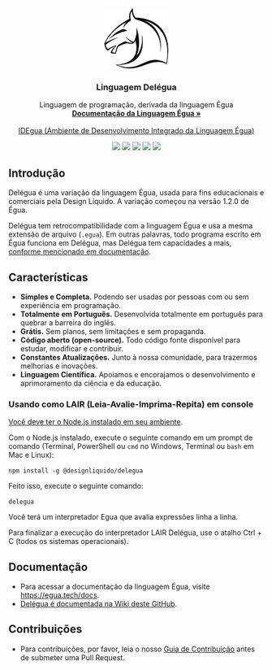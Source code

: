 <br>
<p align="center">
  <img src="./recursos/imagens/delegua.png" alt="delegua" width="auto" height="120px">
  <h3 align="center">Linguagem Delégua</h3>

  <p align="center">
    Linguagem de programação, derivada da linguagem Égua
    <br />
    <a href="https://egua.tech/docs/egua" target="_blank"><strong>Documentação da Linguagem Égua »</strong></a>
    <br />
    <br />
    <a href="https://egua.tech/egua/" target="_blank">IDEgua (Ambiente de Desenvolvimento Integrado da Linguagem Égua)</a>
  </p>

  <p align="center">
    <img src="https://img.shields.io/github/issues/Designliquido/delegua" />
    <img src="https://img.shields.io/github/stars/Designliquido/delegua" />
    <img src="https://img.shields.io/github/forks/Designliquido/delegua" />
    <img src="https://img.shields.io/npm/v/@designliquido/delegua" />
    <img src="https://img.shields.io/github/license/Designliquido/delegua" />
    <br>
  </p>
</p>

## Introdução

Delégua é uma variação da linguagem Égua, usada para fins educacionais e comerciais pela Design Líquido. A variação começou na versão 1.2.0 de Égua.

Delégua tem retrocompatibilidade com a linguagem Égua e usa a mesma extensão de arquivo (`.egua`). Em outras palavras, todo programa escrito em Égua funciona em Delégua, mas Delégua tem capacidades a mais, [conforme mencionado em documentação](https://github.com/DesignLiquido/delegua/wiki).

## Características

- **Simples e Completa.** Podendo ser usadas por pessoas com ou sem experiência em programação.
- **Totalmente em Português.** Desenvolvida totalmente em português para quebrar a barreira do inglês.
- **Grátis.** Sem planos, sem limitações e sem propaganda.
- **Código aberto (open-source).** Todo código fonte disponível para estudar, modificar e contribuir.
- **Constantes Atualizações.** Junto à nossa comunidade, para trazermos melhorias e inovações.
- **Linguagem Científica.** Apoiamos e encorajamos o desenvolvimento e aprimoramento da ciência e da educação.

### Usando como LAIR (Leia-Avalie-Imprima-Repita) em console

[Você deve ter o Node.js instalado em seu ambiente](https://dicasdejavascript.com.br/instalacao-do-nodejs-e-npm-no-windows-passo-a-passo). 

Com o Node.js instalado, execute o seguinte comando em um prompt de comando (Terminal, PowerShell ou `cmd` no Windows, Terminal ou `bash` em Mac e Linux):

```
npm install -g @designliquido/delegua
```

Feito isso, execute o seguinte comando:

```
delegua
```

Você terá um interpretador Egua que avalia expressões linha a linha. 

Para finalizar a execução do interpretador LAIR Delégua, use o atalho <key>Ctrl</key> + <key>C</key> (todos os sistemas operacionais).

## Documentação

- Para acessar a documentação da linguagem Égua, visite https://egua.tech/docs.
- [Delégua é documentada na Wiki deste GitHub](https://github.com/DesignLiquido/delegua/wiki). 

## Contribuições

* Para contribuições, por favor, leia o nosso [Guia de Contribuição](.github/CONTRIBUTING.md) antes de submeter uma Pull Request.
